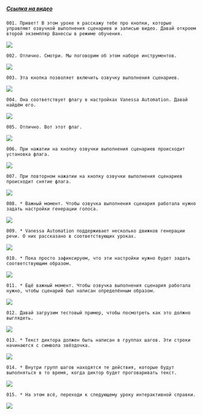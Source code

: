 ﻿##### [Ссылка на видео](https://youtu.be/xLE5rsF76PI)

	001. Привет! В этом уроке я расскажу тебе про кнопки, которые управляют озвучкой выполнения сценариев и записью видео. Давай откроем второй экземпляр Ванессы в режиме обучения.

![](https://vanessa-files.do.bit-erp.ru/Doc/1.2.040.1/MD/Глава02/images/000_КнопкиОзвучкиИЗаписиВидео.png)

	002. Отлично. Смотри. Мы поговорим об этом наборе инструментов.

![](https://vanessa-files.do.bit-erp.ru/Doc/1.2.040.1/MD/Глава02/images/003_КнопкиОзвучкиИЗаписиВидео.png)

	003. Эта кнопка позволяет включить озвучку выполнения сценариев.

![](https://vanessa-files.do.bit-erp.ru/Doc/1.2.040.1/MD/Глава02/images/009_КнопкиОзвучкиИЗаписиВидео.png)

	004. Она соответствует флагу в настройках Vanessa Automation. Давай найдём его.

![](https://vanessa-files.do.bit-erp.ru/Doc/1.2.040.1/MD/Глава02/images/019_КнопкиОзвучкиИЗаписиВидео.png)

	005. Отлично. Вот этот флаг.

![](https://vanessa-files.do.bit-erp.ru/Doc/1.2.040.1/MD/Глава02/images/024_КнопкиОзвучкиИЗаписиВидео.png)

	006. При нажатии на кнопку озвучки выполнения сценариев происходит установка флага.

![](https://vanessa-files.do.bit-erp.ru/Doc/1.2.040.1/MD/Глава02/images/031_КнопкиОзвучкиИЗаписиВидео.png)

	007. При повторном нажатии на кнопку озвучки выполнения сценариев происходит снятие флага.

![](https://vanessa-files.do.bit-erp.ru/Doc/1.2.040.1/MD/Глава02/images/038_КнопкиОзвучкиИЗаписиВидео.png)

	008. * Важный момент. Чтобы озвучка выполнения сценария работала нужно задать настройки генерации голоса.

![](https://vanessa-files.do.bit-erp.ru/Doc/1.2.040.1/MD/Глава02/images/041_КнопкиОзвучкиИЗаписиВидео.png)

	009. * Vanessa Automation поддерживает несколько движков генерации речи. О них рассказано в соответствующих уроках.

![](https://vanessa-files.do.bit-erp.ru/Doc/1.2.040.1/MD/Глава02/images/042_КнопкиОзвучкиИЗаписиВидео.png)

	010. * Пока просто зафиксируем, что эти настройки нужно будет задать соответствующим образом.

![](https://vanessa-files.do.bit-erp.ru/Doc/1.2.040.1/MD/Глава02/images/043_КнопкиОзвучкиИЗаписиВидео.png)

	011. * Ещё важный момент. Чтобы озвучка выполнения сценария работала нужно, чтобы сценарий был написан определённым образом.

![](https://vanessa-files.do.bit-erp.ru/Doc/1.2.040.1/MD/Глава02/images/044_КнопкиОзвучкиИЗаписиВидео.png)

	012. Давай загрузим тестовый пример, чтобы посмотреть как это должно выглядеть.

![](https://vanessa-files.do.bit-erp.ru/Doc/1.2.040.1/MD/Глава02/images/049_КнопкиОзвучкиИЗаписиВидео.png)

	013. * Текст диктора должен быть написан в группах шагов. Эти строки начинаются с символа звёздочка.

![](https://vanessa-files.do.bit-erp.ru/Doc/1.2.040.1/MD/Глава02/images/050_КнопкиОзвучкиИЗаписиВидео.png)

	014. * Внутри групп шагов находятся те действия, которые будут выполняться в то время, когда диктор будет проговаривать текст.

![](https://vanessa-files.do.bit-erp.ru/Doc/1.2.040.1/MD/Глава02/images/051_КнопкиОзвучкиИЗаписиВидео.png)

	015. * На этом всё, переходи к следующему уроку интерактивной справки.

![](https://vanessa-files.do.bit-erp.ru/Doc/1.2.040.1/MD/Глава02/images/052_КнопкиОзвучкиИЗаписиВидео.png)
